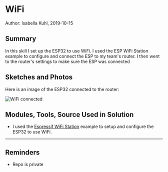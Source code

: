 #  WiFi

Author: Isabella Kuhl, 2019-10-15

## Summary
In this skill I set up the ESP32 to use WiFi. I used the ESP WiFi Station example to configure and connect the ESP to my team's router. I then went to the router's settings to make sure the ESP was connected

## Sketches and Photos

Here is an image of the ESP32 connected to the router:

![WiFi connected](https://github.com/BU-EC444/Kuhl-Isabella/blob/master/skills/cluster-3-wearable/24-wifi/images/wifi.PNG)

## Modules, Tools, Source Used in Solution

* I used the [Espressif WiFi Station](https://github.com/espressif/esp-idf/tree/master/examples/wifi/getting_started/station) example to setup and configure the ESP32 to use WiFi.

-----

## Reminders
- Repo is private

